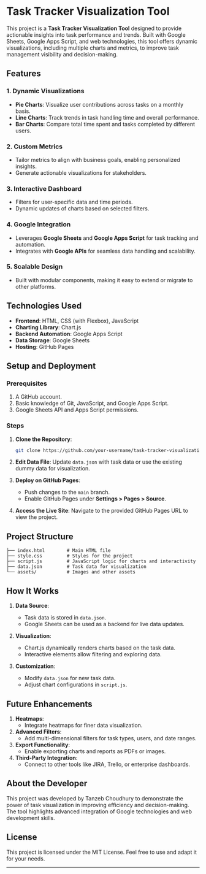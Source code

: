 # Task Tracker Visualization Tool

This project is a **Task Tracker Visualization Tool** designed to provide actionable insights into task performance and trends. Built with Google Sheets, Google Apps Script, and web technologies, this tool offers dynamic visualizations, including multiple charts and metrics, to improve task management visibility and decision-making.

## Features

### 1. **Dynamic Visualizations**
- **Pie Charts**: Visualize user contributions across tasks on a monthly basis.
- **Line Charts**: Track trends in task handling time and overall performance.
- **Bar Charts**: Compare total time spent and tasks completed by different users.

### 2. **Custom Metrics**
- Tailor metrics to align with business goals, enabling personalized insights.
- Generate actionable visualizations for stakeholders.

### 3. **Interactive Dashboard**
- Filters for user-specific data and time periods.
- Dynamic updates of charts based on selected filters.

### 4. **Google Integration**
- Leverages **Google Sheets** and **Google Apps Script** for task tracking and automation.
- Integrates with **Google APIs** for seamless data handling and scalability.

### 5. **Scalable Design**
- Built with modular components, making it easy to extend or migrate to other platforms.

## Technologies Used

- **Frontend**: HTML, CSS (with Flexbox), JavaScript
- **Charting Library**: Chart.js
- **Backend Automation**: Google Apps Script
- **Data Storage**: Google Sheets
- **Hosting**: GitHub Pages

## Setup and Deployment

### Prerequisites
1. A GitHub account.
2. Basic knowledge of Git, JavaScript, and Google Apps Script.
3. Google Sheets API and Apps Script permissions.

### Steps
1. **Clone the Repository**:
   ```bash
   git clone https://github.com/your-username/task-tracker-visualization.git
   ```

2. **Edit Data File**:
   Update `data.json` with task data or use the existing dummy data for visualization.

3. **Deploy on GitHub Pages**:
   - Push changes to the `main` branch.
   - Enable GitHub Pages under **Settings > Pages > Source**.

4. **Access the Live Site**:
   Navigate to the provided GitHub Pages URL to view the project.

## Project Structure

```
├── index.html        # Main HTML file
├── style.css         # Styles for the project
├── script.js         # JavaScript logic for charts and interactivity
├── data.json         # Task data for visualization
└── assets/           # Images and other assets
```

## How It Works

1. **Data Source**:
   - Task data is stored in `data.json`.
   - Google Sheets can be used as a backend for live data updates.

2. **Visualization**:
   - Chart.js dynamically renders charts based on the task data.
   - Interactive elements allow filtering and exploring data.

3. **Customization**:
   - Modify `data.json` for new task data.
   - Adjust chart configurations in `script.js`.

## Future Enhancements

1. **Heatmaps**:
   - Integrate heatmaps for finer data visualization.
2. **Advanced Filters**:
   - Add multi-dimensional filters for task types, users, and date ranges.
3. **Export Functionality**:
   - Enable exporting charts and reports as PDFs or images.
4. **Third-Party Integration**:
   - Connect to other tools like JIRA, Trello, or enterprise dashboards.

## About the Developer

This project was developed by Tanzeb Choudhury to demonstrate the power of task visualization in improving efficiency and decision-making. The tool highlights advanced integration of Google technologies and web development skills.

## License

This project is licensed under the MIT License. Feel free to use and adapt it for your needs.

---


